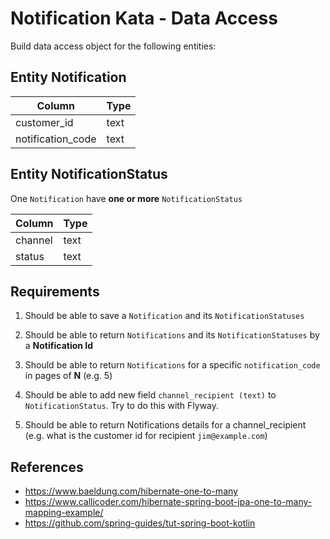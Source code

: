 # Notification Kata - Data Access

Build data access object for the following entities:

## Entity Notification

| Column            | Type |
| ----------------- | ---- |
| customer_id       | text |
| notification_code | text |

## Entity NotificationStatus

One `Notification` have **one or more** `NotificationStatus`

| Column  | Type |
| ------- | ---- |
| channel | text |
| status  | text |

## Requirements

1. Should be able to save a `Notification` and its `NotificationStatuses`

2. Should be able to return `Notifications` and its `NotificationStatuses` by a **Notification Id**

3. Should be able to return `Notifications` for a specific `notification_code` in pages of **N** (e.g. 5)

4. Should be able to add new field `channel_recipient (text)` to `NotificationStatus`. Try to do this with Flyway.

5. Should be able to return Notifications details for a channel_recipient (e.g. what is the customer id for recipient `jim@example.com`)

## References

- https://www.baeldung.com/hibernate-one-to-many
- https://www.callicoder.com/hibernate-spring-boot-jpa-one-to-many-mapping-example/
- https://github.com/spring-guides/tut-spring-boot-kotlin

